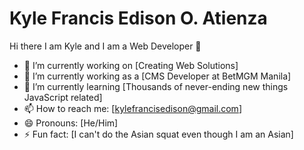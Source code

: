 # Kyle Francis Edison O. Atienza
Hi there I am Kyle and I am a Web Developer 👋
- 🔭 I’m currently working on [Creating Web Solutions]
- 🏢 I’m currently working as a [CMS Developer at BetMGM Manila]
- 🌱 I’m currently learning [Thousands of never-ending new things JavaScript related]
- 📫 How to reach me: [kylefrancisedison@gmail.com]
- 😄 Pronouns: [He/Him]
- ⚡ Fun fact: [I can't do the Asian squat even though I am an Asian]
